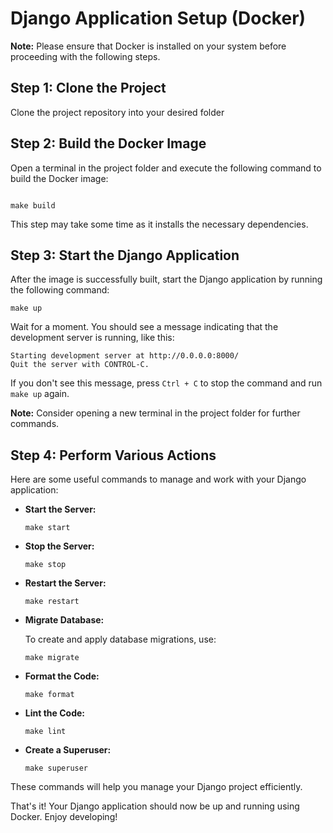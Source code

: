 
# Django Application Setup (Docker)

**Note:** Please ensure that Docker is installed on your system before proceeding with the following steps.

## Step 1: Clone the Project

Clone the project repository into your desired folder


## Step 2: Build the Docker Image

Open a terminal in the project folder and execute the following command to build the Docker image:

```

make build
```

This step may take some time as it installs the necessary dependencies.


## Step 3: Start the Django Application

After the image is successfully built, start the Django application by running the following command:

```
make up
```

Wait for a moment. You should see a message indicating that the development server is running, like this:

```
Starting development server at http://0.0.0.0:8000/
Quit the server with CONTROL-C.

```


If you don't see this message, press `Ctrl + C` to stop the command and run `make up` again.

**Note:** Consider opening a new terminal in the project folder for further commands.


## Step 4: Perform Various Actions

Here are some useful commands to manage and work with your Django application:

* **Start the Server:**

  ```
  make start
  ```
* **Stop the Server:**

  ```
  make stop
  ```
* **Restart the Server:**

  ```
  make restart
  ```
* **Migrate Database:**

  To create and apply database migrations, use:

  ```
  make migrate
  ```
* **Format the Code:**

  ```
  make format
  ```
* **Lint the Code:**

  ```
  make lint
  ```
* **Create a Superuser:**

  ```
  make superuser

  ```


These commands will help you manage your Django project efficiently.

That's it! Your Django application should now be up and running using Docker. Enjoy developing!
